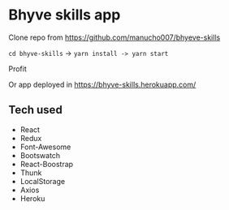 # Bhyve skills app

Clone repo from https://github.com/manucho007/bhyeve-skills

`cd bhyve-skills` -> `yarn install -> yarn start`

Profit

Or app deployed in https://bhyve-skills.herokuapp.com/

## Tech used
- React
- Redux
- Font-Awesome
- Bootswatch
- React-Boostrap
- Thunk
- LocalStorage
- Axios
- Heroku
